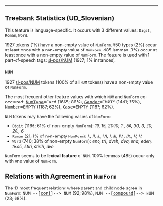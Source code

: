 

--------------------------------------------------------------------------------

## Treebank Statistics (UD_Slovenian)

This feature is language-specific.
It occurs with 3 different values: `Digit`, `Roman`, `Word`.

1927 tokens (1%) have a non-empty value of `NumForm`.
550 types (2%) occur at least once with a non-empty value of `NumForm`.
485 lemmas (3%) occur at least once with a non-empty value of `NumForm`.
The feature is used with 1 part-of-speech tags: [sl-pos/NUM]() (1927; 1% instances).

### `NUM`

1927 [sl-pos/NUM]() tokens (100% of all `NUM` tokens) have a non-empty value of `NumForm`.

The most frequent other feature values with which `NUM` and `NumForm` co-occurred: <tt><a href="NumType.html">NumType</a>=Card</tt> (1665; 86%), <tt><a href="Gender.html">Gender</a>=EMPTY</tt> (1441; 75%), <tt><a href="Number.html">Number</a>=EMPTY</tt> (1187; 62%), <tt><a href="Case.html">Case</a>=EMPTY</tt> (1187; 62%).

`NUM` tokens may have the following values of `NumForm`:

* `Digit` (1166; 61% of non-empty `NumForm`): <em>10, 15, 2000, 1., 50, 30, 3, 20, 20., 6</em>
* `Roman` (21; 1% of non-empty `NumForm`): <em>I., II, II., VI, I, III, IV., IX., V, V.</em>
* `Word` (740; 38% of non-empty `NumForm`): <em>eno, tri, dveh, dva, ena, eden, tisoč, štiri, štirih, dve</em>

`NumForm` seems to be **lexical feature** of `NUM`. 100% lemmas (485) occur only with one value of `NumForm`.

## Relations with Agreement in `NumForm`

The 10 most frequent relations where parent and child node agree in `NumForm`:
<tt>NUM --[<a href="../dep/conj.html">conj</a>]--> NUM</tt> (92; 98%),
<tt>NUM --[<a href="../dep/compound.html">compound</a>]--> NUM</tt> (23; 68%).

